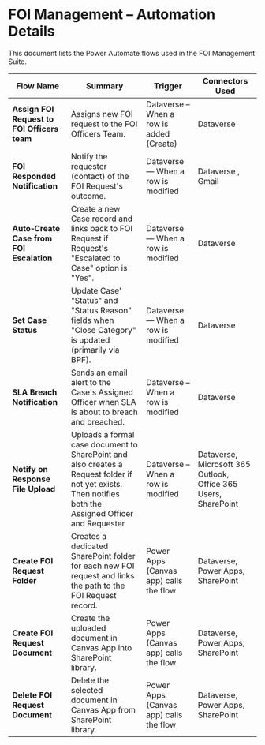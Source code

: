 # FOI Management – Automation Details

This document lists the Power Automate flows used in the FOI Management Suite.  

| **Flow Name**                     | **Summary**                                                                 | **Trigger**                                                        | **Connectors Used**           |
|-----------------------------------|-----------------------------------------------------------------------------|--------------------------------------------------------------------|-------------------------------|
| **Assign FOI Request to FOI Officers team** | Assigns new FOI request to the FOI Officers Team.         | Dataverse – When a row is added (Create)                           | Dataverse                     |
| **FOI Responded Notification** | Notify the requester (contact) of the FOI Request's outcome.         | Dataverse — When a row is modified                           | Dataverse , Gmail                    |
| **Auto‐Create Case from FOI Escalation** | Create a new Case record and links back to FOI Request if Request's "Escalated to Case" option is "Yes".         | Dataverse — When a row is modified                           | Dataverse                |
| **Set Case Status** | Update Case' "Status" and "Status Reason" fields when "Close Category" is updated (primarily via BPF).         | Dataverse — When a row is modified                           | Dataverse                |
| **SLA Breach Notification**       | Sends an email alert to the Case's Assigned Officer when SLA is about to breach and breached.            | Dataverse – When a row is modified                                 | Dataverse            |
| **Notify on Response File Upload**  | Uploads a formal case document to SharePoint and also creates a Request folder if not yet exists. Then notifies both the Assigned Officer and Requester | Dataverse – When a row is modified                                           | Dataverse, Microsoft 365 Outlook, Office 365 Users, SharePoint       |
| **Create FOI Request Folder** | Creates a dedicated SharePoint folder for each new FOI request and links the path to the FOI Request record.              | Power Apps (Canvas app) calls the flow                           | Dataverse, Power Apps, SharePoint         |
| **Create FOI Request Document** | Create the uploaded document in Canvas App into SharePoint library.              | Power Apps (Canvas app) calls the flow                           | Dataverse, Power Apps, SharePoint         |
| **Delete FOI Request Document** | Delete the selected document in Canvas App from SharePoint library.              | Power Apps (Canvas app) calls the flow                           | Dataverse, Power Apps, SharePoint         |